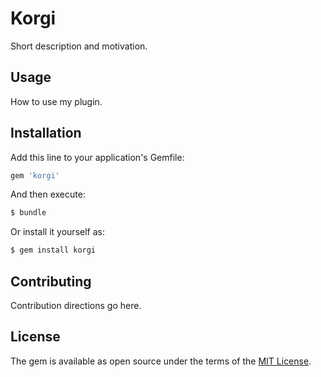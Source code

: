 # Korgi
Short description and motivation.

## Usage
How to use my plugin.

## Installation
Add this line to your application's Gemfile:

```ruby
gem 'korgi'
```

And then execute:
```bash
$ bundle
```

Or install it yourself as:
```bash
$ gem install korgi
```

## Contributing
Contribution directions go here.

## License
The gem is available as open source under the terms of the [MIT License](http://opensource.org/licenses/MIT).

